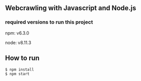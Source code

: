 ## Webcrawling with Javascript and Node.js

### required versions to run this project
npm:
  v6.3.0

node:
  v8.11.3

## How to run

```shell
$ npm install
$ npm start
```
